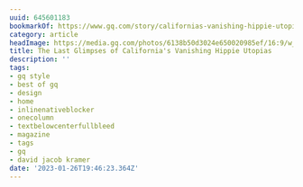 ```yaml
---
uuid: 645601183
bookmarkOf: https://www.gq.com/story/californias-vanishing-hippie-utopias
category: article
headImage: https://media.gq.com/photos/6138b50d3024e650020985ef/16:9/w_1280,c_limit/hippie-homes-gq-style-fall-winter-2021-social.jpg
title: The Last Glimpses of California's Vanishing Hippie Utopias
description: ''
tags:
- gq style
- best of gq
- design
- home
- inlinenativeblocker
- onecolumn
- textbelowcenterfullbleed
- magazine
- tags
- gq
- david jacob kramer
date: '2023-01-26T19:46:23.364Z'
---
```



